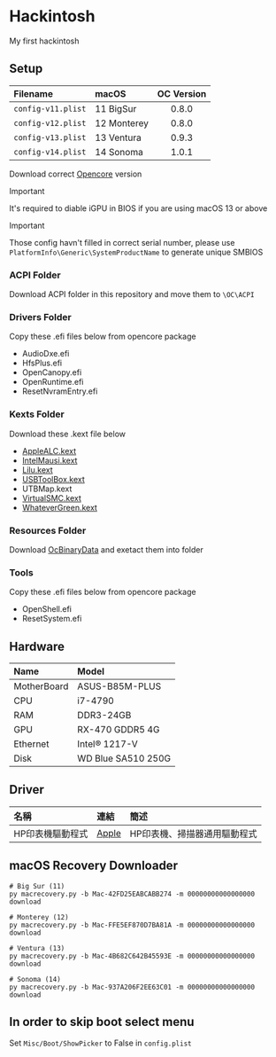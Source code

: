 # Hackintosh
My first hackintosh

## Setup

| Filename             | macOS       | OC Version   |
| :------------------- | :---------- | :----------: |
| ``config-v11.plist`` | 11 BigSur   | 0.8.0        |
| ``config-v12.plist`` | 12 Monterey | 0.8.0        |
| ``config-v13.plist`` | 13 Ventura  | 0.9.3        |
| ``config-v14.plist`` | 14 Sonoma   | 1.0.1        |

Download correct [Opencore](https://github.com/acidanthera/OpenCorePkg/) version

> [!IMPORTANT]  
> It's required to diable iGPU in BIOS if you are using macOS 13 or above

> [!IMPORTANT]  
> Those config havn't filled in correct serial number, please use ``PlatformInfo\Generic\SystemProductName`` to generate unique SMBIOS 

### ACPI Folder
Download ACPI folder in this repository and move them to ``\OC\ACPI``

### Drivers Folder
Copy these .efi files below from opencore package
- AudioDxe.efi
- HfsPlus.efi
- OpenCanopy.efi
- OpenRuntime.efi
- ResetNvramEntry.efi

### Kexts Folder
Download these .kext file below
- [AppleALC.kext](https://github.com/acidanthera/AppleALC)
- [IntelMausi.kext](https://github.com/acidanthera/IntelMausi)
- [Lilu.kext](https://github.com/acidanthera/Lilu)
- [USBToolBox.kext](https://github.com/USBToolBox/kext)
- UTBMap.kext
- [VirtualSMC.kext](https://github.com/acidanthera/VirtualSMC)
- [WhateverGreen.kext](https://github.com/acidanthera/WhateverGreen)

### Resources Folder
Download [OcBinaryData](https://github.com/acidanthera/OcBinaryData) and exetact them into folder

### Tools
Copy these .efi files below from opencore package
- OpenShell.efi
- ResetSystem.efi





## Hardware
| Name        | Model              |
| :---------- |:------------------ |
| MotherBoard | ASUS-B85M-PLUS     |
| CPU         | i7-4790            |
| RAM         | DDR3-24GB          |
| GPU         | RX-470 GDDR5 4G    |
| Ethernet    | Intel® 1217-V      |
| Disk        | WD Blue SA510 250G |

## Driver
| 名稱            | 連結                                                                       | 簡述                        |
| :-----          |:---------------                                                            |    :-----                  |
| HP印表機驅動程式 | [Apple](https://support.apple.com/kb/DL1888?viewlocale=zh_TW&locale=en_US) | HP印表機、掃描器通用驅動程式 |

## macOS Recovery Downloader
```
# Big Sur (11)
py macrecovery.py -b Mac-42FD25EABCABB274 -m 00000000000000000 download

# Monterey (12)
py macrecovery.py -b Mac-FFE5EF870D7BA81A -m 00000000000000000 download

# Ventura (13)
py macrecovery.py -b Mac-4B682C642B45593E -m 00000000000000000 download

# Sonoma (14)
py macrecovery.py -b Mac-937A206F2EE63C01 -m 00000000000000000 download
```

## In order to skip boot select menu
Set ``Misc/Boot/ShowPicker`` to False in ``config.plist``
